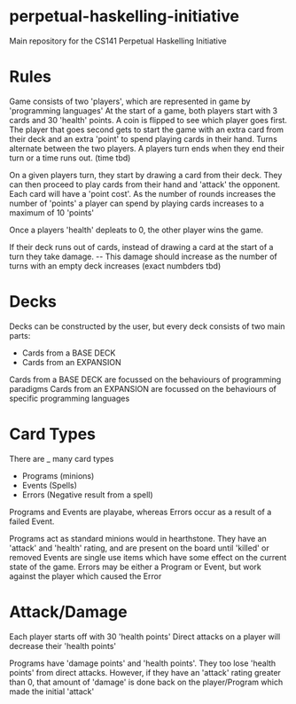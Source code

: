 # perpetual-haskelling-initiative
Main repository for the CS141 Perpetual Haskelling Initiative

# Rules
Game consists of two 'players', which are represented in game by 'programming languages'
At the start of a game, both players start with 3 cards and 30 'health' points.
A coin is flipped to see which player goes first. The player that goes second gets to start the game with an extra card from their deck and an extra 'point' to spend playing cards in their hand. 
Turns alternate between the two players. A players turn ends when they end their turn or a time runs out. (time tbd)

On a given players turn, they start by drawing a card from their deck.
They can then proceed to play cards from their hand and 'attack' the opponent.
Each card will have a 'point cost'. As the number of rounds increases the number of 'points' a player can spend by playing cards increases to a maximum of 10 'points'

Once a players 'health' depleats to 0, the other player wins the game.

If their deck runs out of cards, instead of drawing a card at the start of a turn they take damage.
 -- This damage should increase as the number of turns with an empty deck increases (exact numbders tbd)

# Decks
Decks can be constructed by the user, but every deck consists of two main parts: 
- Cards from a BASE DECK
- Cards from an EXPANSION

Cards from a BASE DECK are focussed on the behaviours of programming paradigms
Cards from an EXPANSION are focussed on the behaviours of specific programming languages

# Card Types
There are _ many card types
- Programs (minions)
- Events (Spells)
- Errors (Negative result from a spell)

Programs and Events are playabe, whereas Errors occur as a result of a failed Event. 

Programs act as standard minions would in hearthstone. They have an 'attack' and 'health' rating, and are present on the board until 'killed' or removed
Events are single use items which have some effect on the current state of the game. 
Errors may be either a Program or Event, but work against the player which caused the Error

# Attack/Damage
Each player starts off with 30 'health points'
Direct attacks on a player will decrease their 'health points'

Programs have 'damage points' and 'health points'. They too lose 'health points' from direct attacks. However, if they have an 'attack' rating greater than 0, that amount of 'damage' is done back on the player/Program which made the initial 'attack'